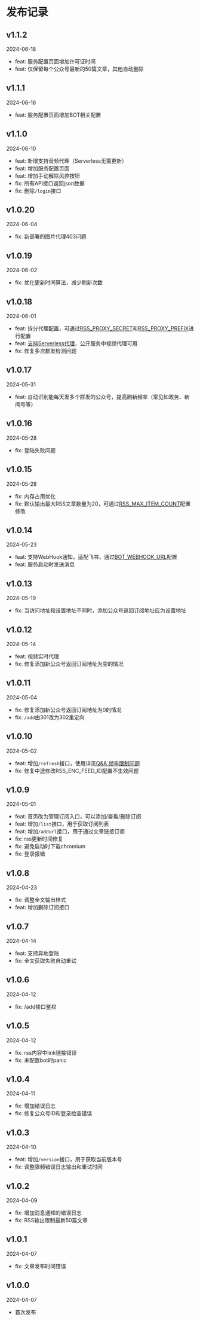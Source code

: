 # 发布记录

## v1.1.2

2024-06-18

- feat: 服务配置页面增加许可证时间
- feat: 仅保留每个公众号最新的50篇文章，其他自动删除

## v1.1.1

2024-06-16

- feat: 服务配置页面增加BOT相关配置

## v1.1.0

2024-06-10

- feat: 新增支持音频代理（Serverless无需更新）
- feat: 增加服务配置页面
- feat: 增加手动解除风控按钮
- fix: 所有API接口返回json数据
- fix: 删除`/login`接口

## v1.0.20

2024-06-04

- fix: 新部署的图片代理403问题

## v1.0.19

2024-06-02

- fix: 优化更新时间算法，减少刷新次数

## v1.0.18

2024-06-01

- feat: 拆分代理配置，可通过[RSS_PROXY_SECRET](./config#rss-proxy-secret)和[RSS_PROXY_PREFIX](./config#rss-proxy-prefix)进行配置
- feat: [支持Serverless代理](./serverless)，公开服务中视频代理可用
- fix: 修复多次群发检测问题

## v1.0.17

2024-05-31

- feat: 自动识别能每天发多个群发的公众号，提高刷新频率（常见如政务、新闻号等）

## v1.0.16

2024-05-28

- fix: 登陆失败问题

## v1.0.15

2024-05-28

- fix: 内存占用优化
- fix: 默认输出最大RSS文章数量为20，可通过[RSS_MAX_ITEM_COUNT](./config#rss-max-item-count)配置修改

## v1.0.14

2024-05-23

- feat: 支持WebHook通知，适配飞书，通过[BOT_WEBHOOK_URL](./config#bot-webhook-url)配置
- feat: 服务启动时发送消息

## v1.0.13

2024-05-19

- fix: 当访问地址和设置地址不同时，添加公众号返回订阅地址应为设置地址

## v1.0.12

2024-05-14

- feat: 视频实时代理
- fix: 修复添加新公众号返回订阅地址为空的情况

## v1.0.11

2024-05-04

- fix: 修复添加新公众号返回订阅地址为0的情况
- fix: `/add`由301改为302重定向

## v1.0.10

2024-05-02

- feat: 增加`/refresh`接口，使用详见[Q&A 频率限制问题](./qa#频率限制问题)
- fix: 修复中途修改RSS_ENC_FEED_ID配置不生效问题

## v1.0.9

2024-05-01

- feat: 首页改为管理订阅入口，可以添加/查看/删除订阅
- feat: 增加`/list`接口，用于获取订阅列表
- feat: 增加`/addurl`接口，用于通过文章链接订阅
- fix: rss更新时间修复
- fix: 避免启动时下载chromium
- fix: 登录报错

## v1.0.8

2024-04-23

- fix: 调整全文输出样式
- feat: 增加删除订阅接口

## v1.0.7

2024-04-14

- feat: 支持异地登陆
- fix: 全文获取失败自动重试

## v1.0.6

2024-04-12

- fix: /add接口鉴权

## v1.0.5

2024-04-12

- fix: rss内容中link链接错误
- fix: 未配置bot时panic

## v1.0.4

2024-04-11

- fix: 增加错误日志
- fix: 修复公众号ID和登录检查错误

## v1.0.3

2024-04-10

- feat: 增加`/version`接口，用于获取当前版本号
- fix: 调整限频错误日志输出和重试时间

## v1.0.2

2024-04-09

- fix: 增加消息通知的错误日志
- fix: RSS输出限制最新50篇文章

## v1.0.1

2024-04-07

- fix: 文章发布时间错误

## v1.0.0

2024-04-07

- 首次发布
